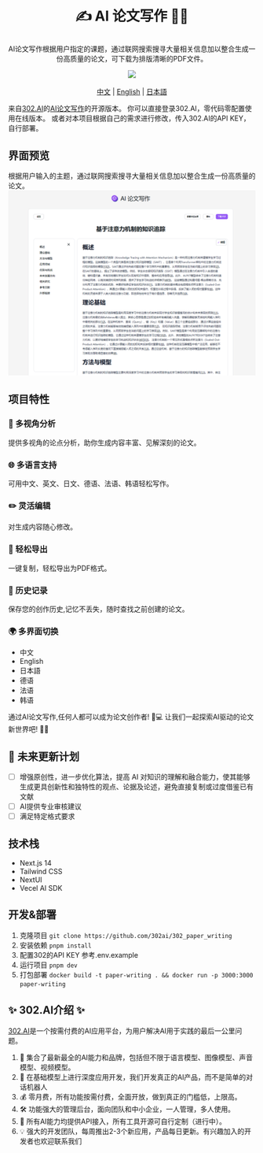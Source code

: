# <p align="center">✍️ AI 论文写作 🚀✨</p>

<p align="center">AI论文写作根据用户指定的课题，通过联网搜索搜寻大量相关信息加以整合生成一份高质量的论文，可下载为排版清晰的PDF文件。</p>

<p align="center"><a href="https://302.ai/tools/word/" target="blank"><img src="https://file.302ai.cn/gpt/imgs/github/302_badge.png" /></a></p >

<p align="center"><a href="README zh.md">中文</a> | <a href="README.md">English</a> | <a href="README_ja.md">日本語</a></p>



来自[302.AI](https://302.ai)的[AI论文写作](https://302.ai/tools/paper/)的开源版本。
你可以直接登录302.AI，零代码零配置使用在线版本。
或者对本项目根据自己的需求进行修改，传入302.AI的API KEY，自行部署。

## 界面预览
根据用户输入的主题，通过联网搜索搜寻大量相关信息加以整合生成一份高质量的论文。
![界面预览](docs/论文写作1.png)

## 项目特性
### 🤖 多视角分析
  提供多视角的论点分析，助你生成内容丰富、见解深刻的论文。
### 🌐 多语言支持
  可用中文、英文、日文、德语、法语、韩语轻松写作。
### ✏️ 灵活编辑
  对生成内容随心修改。
### 📄 轻松导出
  一键复制，轻松导出为PDF格式。
### 📜 历史记录
  保存您的创作历史,记忆不丢失，随时查找之前创建的论文。
### 🌍 多界面切换
- 中文
- English
- 日本語
- 德语
- 法语
- 韩语

通过AI论文写作,任何人都可以成为论文创作者! 🎉💻 让我们一起探索AI驱动的论文新世界吧! 🌟🚀

## 🚩 未来更新计划
- [ ] 增强原创性，进一步优化算法，提高 AI 对知识的理解和融合能力，使其能够生成更具创新性和独特性的观点、论据及论述，避免直接复制或过度借鉴已有文献
- [ ] AI提供专业审核建议
- [ ] 满足特定格式要求
  
## 技术栈
- Next.js 14
- Tailwind CSS
- NextUI
- Vecel AI SDK

## 开发&部署
1. 克隆项目 `git clone https://github.com/302ai/302_paper_writing`
2. 安装依赖 `pnpm install`
3. 配置302的API KEY 参考.env.example
4. 运行项目 `pnpm dev`
5. 打包部署 `docker build -t paper-writing . && docker run -p 3000:3000 paper-writing`


## ✨ 302.AI介绍 ✨
[302.AI](https://302.ai)是一个按需付费的AI应用平台，为用户解决AI用于实践的最后一公里问题。
1. 🧠 集合了最新最全的AI能力和品牌，包括但不限于语言模型、图像模型、声音模型、视频模型。
2. 🚀 在基础模型上进行深度应用开发，我们开发真正的AI产品，而不是简单的对话机器人
3. 💰 零月费，所有功能按需付费，全面开放，做到真正的门槛低，上限高。
4. 🛠 功能强大的管理后台，面向团队和中小企业，一人管理，多人使用。
5. 🔗 所有AI能力均提供API接入，所有工具开源可自行定制（进行中）。
6. 💡 强大的开发团队，每周推出2-3个新应用，产品每日更新。有兴趣加入的开发者也欢迎联系我们
